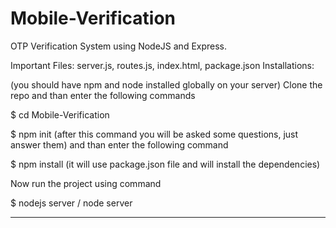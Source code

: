 # Mobile-Verification
OTP Verification System using NodeJS and Express.

Important Files: server.js, routes.js, index.html, package.json
Installations:

(you should have npm and node installed globally on your server)
Clone the repo and than enter the following commands

$ cd Mobile-Verification

$ npm init 
(after this command you will be asked some questions, just answer them)
and than enter the following command

$ npm install
(it will use package.json file and will install the dependencies)

Now run the project using command

$ nodejs server / node server

___________
